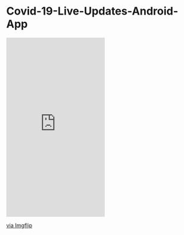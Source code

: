 # Covid-19-Live-Updates-Android-App


<div style="width:260px;max-width:100%;"><div style="height:0;padding-bottom:181.54%;position:relative;"><iframe width="260" height="472" style="position:absolute;top:0;left:0;width:100%;height:100%;" frameBorder="0" src="https://imgflip.com/embed/3zuwf4"></iframe></div><p><a href="https://imgflip.com/gif/3zuwf4">via Imgflip</a></p></div>

